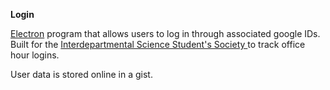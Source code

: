 <b>Login</b>

<a href="https://electronjs.org"> Electron</a> program that allows users to log in through associated google IDs.
Built for the <a href="http://isss.ca"> Interdepartmental Science Student's Society </a>to track office hour logins.

User data is stored online in a gist.

